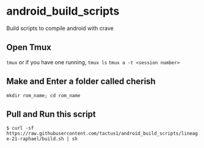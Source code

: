 # android_build_scripts
Build scripts to compile android with crave

## Open Tmux

```tmux```
or if you have one running,
```tmux ls```
```tmux a -t <session number>```

## Make and Enter a folder called cherish
```mkdir rom_name; cd rom_name```

## Pull and Run this script
```$ curl -sf https://raw.githubusercontent.com/tactus1/android_build_scripts/lineage-21-raphael/build.sh | sh```
